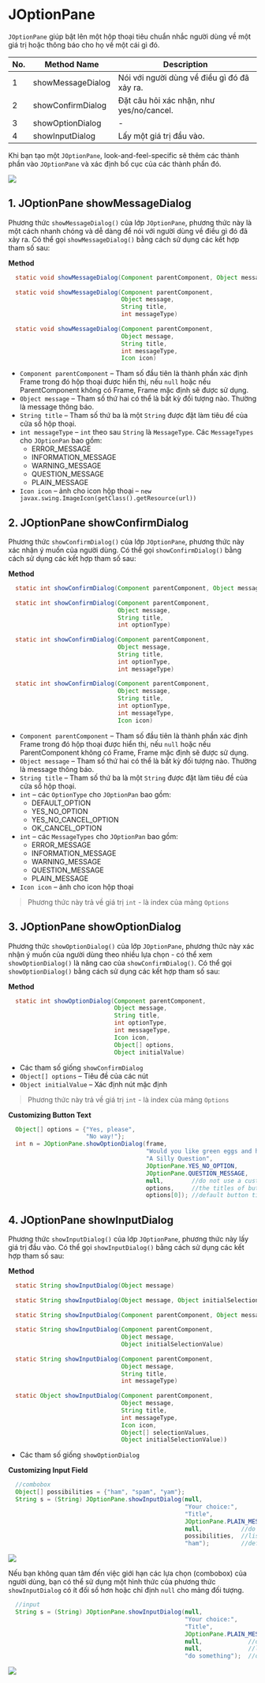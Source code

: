 # JOptionPane

`JOptionPane` giúp bật lên một hộp thoại tiêu chuẩn nhắc người dùng về một giá trị hoặc thông báo cho họ về một cái gì đó.
  
|No.|Method Name|Description|
| --- | --- | --- |
|1|showMessageDialog|Nói với người dùng về điều gì đó đã xảy ra.|
|2|showConfirmDialog|Đặt câu hỏi xác nhận, như yes/no/cancel.|
|3|showOptionDialog|-|
|4|showInputDialog|Lấy một giá trị đầu vào.|

Khi bạn tạo một `JOptionPane`, look-and-feel-specific sẽ thêm các thành phần vào `JOptionPane` và xác định bố cục của các thành phần đó.

![](https://github.com/AnhDT11/JavaDesktop-Course/blob/master/Images/JOptionPane/iconJOptionPane.png)

## 1. JOptionPane showMessageDialog
Phương thức `showMessageDialog()` của lớp `JOptionPane`, phương thức này là một cách nhanh chóng và dễ dàng để nói với người dùng về điều gì đó đã xảy ra. Có thể gọi `showMessageDialog()` bằng cách sử dụng các kết hợp tham số sau:  

**Method**
```java
  static void showMessageDialog(Component parentComponent, Object message)
  
  static void showMessageDialog(Component parentComponent, 
                                Object message,
                                String title,
                                int messageType)
  
  static void showMessageDialog(Component parentComponent,
                                Object message,
                                String title,
                                int messageType,
                                Icon icon)
```

- `Component parentComponent` – Tham số đầu tiên là thành phần xác định Frame trong đó hộp thoại được hiển thị, nếu `null` hoặc nếu ParentComponent không có Frame, Frame mặc định sẽ được sử dụng.
- `Object message` – Tham số thứ hai có thể là bất kỳ đối tượng nào. Thường là message thông báo.
- `String title` – Tham số thứ ba là một `String` được đặt làm tiêu đề của cửa sổ hộp thoại.
- `int messageType` – `int` theo sau `String` là `MessageType`. Các `MessageTypes` cho `JOptionPan` bao gồm:  
  - ERROR_MESSAGE
  - INFORMATION_MESSAGE
  - WARNING_MESSAGE
  - QUESTION_MESSAGE
  - PLAIN_MESSAGE
- `Icon icon` – ảnh cho icon hộp thoại – `new javax.swing.ImageIcon(getClass().getResource(url))`
  
## 2. JOptionPane showConfirmDialog
Phương thức `showConfirmDialog()` của lớp `JOptionPane`, phương thức này xác nhận ý muốn của người dùng. Có thể gọi `showConfirmDialog()` bằng cách sử dụng các kết hợp tham số sau:  

**Method**
```java
  static int showConfirmDialog(Component parentComponent, Object message)
  
  static int showConfirmDialog(Component parentComponent, 
                               Object message,
                               String title,
                               int optionType)
                                       
  static int showConfirmDialog(Component parentComponent,
                               Object message,
                               String title,
                               int optionType,
                               int messageType)
                                       
  static int showConfirmDialog(Component parentComponent,
                               Object message,
                               String title,
                               int optionType,
                               int messageType,
                               Icon icon)
```

- `Component parentComponent` – Tham số đầu tiên là thành phần xác định Frame trong đó hộp thoại được hiển thị, nếu `null` hoặc nếu ParentComponent không có Frame, Frame mặc định sẽ được sử dụng.
- `Object message` – Tham số thứ hai có thể là bất kỳ đối tượng nào. Thường là message thông báo.
- `String title` – Tham số thứ ba là một `String` được đặt làm tiêu đề của cửa sổ hộp thoại.
- `int` – các `OptionType` cho `JOptionPan` bao gồm:  
  - DEFAULT_OPTION
  - YES_NO_OPTION
  - YES_NO_CANCEL_OPTION
  - OK_CANCEL_OPTION
- `int` – các `MessageTypes` cho `JOptionPan` bao gồm:  
  - ERROR_MESSAGE
  - INFORMATION_MESSAGE
  - WARNING_MESSAGE
  - QUESTION_MESSAGE
  - PLAIN_MESSAGE
- `Icon icon` – ảnh cho icon hộp thoại
  
> Phương thức này trả về giá trị `int` - là index của mảng `Options`

## 3. JOptionPane showOptionDialog
Phương thức `showOptionDialog()` của lớp `JOptionPane`, phương thức này xác nhận ý muốn của người dùng theo nhiều lựa chọn - có thể xem `showOptionDialog()` là nâng cao của `showConfirmDialog()`. Có thể gọi `showOptionDialog()` bằng cách sử dụng các kết hợp tham số sau:

**Method**
```java
  static int showOptionDialog(Component parentComponent,
                              Object message,
                              String title,
                              int optionType,
                              int messageType,
                              Icon icon,
                              Object[] options,
                              Object initialValue)
```
- Các tham số giống `showConfirmDialog`
- `Object[] options` – Tiêu đề của các nút
- `Object initialValue` – Xác định nút mặc định

> Phương thức này trả về giá trị `int` - là index của mảng `Options`

**Customizing Button Text**
```java
  Object[] options = {"Yes, please",
                      "No way!"};
  int n = JOptionPane.showOptionDialog(frame,
                                       "Would you like green eggs and ham?",
                                       "A Silly Question",
                                       JOptionPane.YES_NO_OPTION,
                                       JOptionPane.QUESTION_MESSAGE,
                                       null,        //do not use a custom Icon
                                       options,     //the titles of buttons
                                       options[0]); //default button title
```

## 4. JOptionPane showInputDialog
Phương thức `showInputDialog()` của lớp `JOptionPane`, phương thức này lấy giá trị đầu vào. Có thể gọi `showInputDialog()` bằng cách sử dụng các kết hợp tham số sau:

**Method**
```java
  static String showInputDialog(Object message)
  
  static String showInputDialog(Object message, Object initialSelectionValue)
  
  static String showInputDialog(Component parentComponent, Object message)
  
  static String showInputDialog(Component parentComponent,
                                Object message,
                                Object initialSelectionValue)
  
  static String showInputDialog(Component parentComponent,
                                Object message,
                                String title,
                                int messageType)
  
  static Object showInputDialog(Component parentComponent,
                                Object message,
                                String title,
                                int messageType,
                                Icon icon,
                                Object[] selectionValues,
                                Object initialSelectionValue))
```

- Các tham số giống `showOptionDialog`

**Customizing Input Field**
```java
  //combobox
  Object[] possibilities = {"ham", "spam", "yam"};
  String s = (String) JOptionPane.showInputDialog(null,
                                                  "Your choice:",
                                                  "Title",
                                                  JOptionPane.PLAIN_MESSAGE,
                                                  null,           //do not use a custom Icon
                                                  possibilities,  //list option
                                                  "ham");         //default option
```
![](https://github.com/AnhDT11/JavaDesktop-Course/blob/master/Images/JOptionPane/showInputDialog_Combobox.png)

Nếu bạn không quan tâm đến việc giới hạn các lựa chọn (combobox) của người dùng, bạn có thể sử dụng một hình thức của phương thức `showInputDialog` có ít đối số hơn hoặc chỉ định `null` cho mảng đối tượng.
```java
  //input
  String s = (String) JOptionPane.showInputDialog(null,
                                                  "Your choice:",
                                                  "Title",
                                                  JOptionPane.PLAIN_MESSAGE,
                                                  null,             //do not use a custom Icon
                                                  null,             //list option
                                                  "do something");  //default text
```
![](https://github.com/AnhDT11/JavaDesktop-Course/blob/master/Images/JOptionPane/showInputDialog_Input.png)
